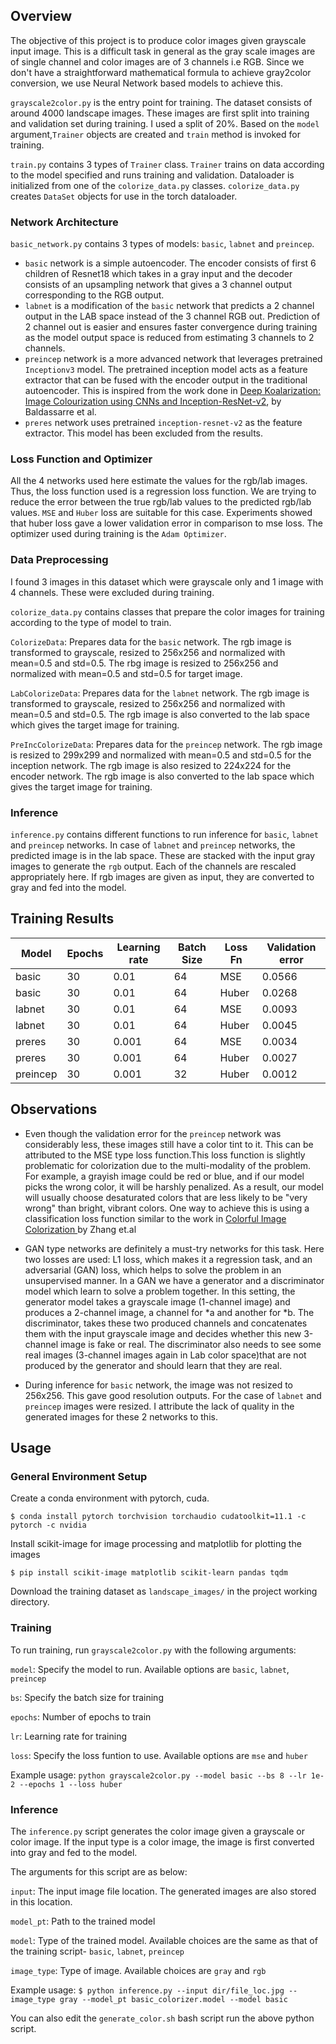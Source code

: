 ## Overview

The objective of this project is to produce color images given grayscale input image. This is a difficult task in general as the 
gray scale images are of single channel and color images are of 3 channels i.e RGB. Since we don't have a straightforward mathematical
formula to achieve gray2color conversion, we use Neural Network based models to achieve this.


`grayscale2color.py` is the entry point for training. The dataset consists of around 4000 landscape images. 
These images are first split into training and validation set during training. I used a 
split of 20%. Based on the `model` argument,`Trainer` objects are created and `train` method is invoked for training.

`train.py` contains 3 types of `Trainer` class. `Trainer` trains on data according to the model specified and runs training and validation.
Dataloader is initialized from one of the `colorize_data.py` classes. `colorize_data.py` creates `DataSet` objects for use in the torch dataloader.

### Network Architecture

`basic_network.py` contains 3 types of models: `basic`, `labnet` and `preincep`.

- `basic` network is a simple autoencoder. The encoder consists of first 6 children of Resnet18 which takes in a gray input 
and the decoder consists of an  upsampling network that gives a 3 channel output corresponding to the RGB output. 
- `labnet` is a modification of the `basic` network that predicts a 2 channel output in the LAB space instead of the 3 channel RGB out. Prediction of 2 channel out
is easier and ensures faster convergence during training as the model output space is reduced from estimating 3 channels to 2 channels.
- `preincep` network is a more advanced network that leverages pretrained `Inceptionv3` model. The pretrained inception model acts as a feature
extractor that can be fused with the encoder output in the traditional autoencoder. This is inspired from the work done in 
[Deep Koalarization: Image Colourization using CNNs and Inception-ResNet-v2](https://arxiv.org/abs/1712.03400), by Baldassarre et al.
- `preres` network uses pretrained `inception-resnet-v2` as the feature extractor. This model has been excluded from the results.

### Loss Function and Optimizer
All the 4 networks used here estimate the values for the rgb/lab images. Thus, the loss function used is a regression loss function.
We are trying to reduce the error between the true rgb/lab values to the predicted rgb/lab values. `MSE` and `Huber` loss are suitable 
for this case. Experiments showed that huber loss gave a lower validation error in comparison to mse loss. 
The optimizer used during training is the `Adam Optimizer`.

### Data Preprocessing

I found 3 images in this dataset which were grayscale only and 1 image with 4 channels. These were excluded during training.

`colorize_data.py` contains classes that prepare the color images for training according to the type of model to train.

`ColorizeData`: Prepares data for the `basic` network. The rgb image is transformed to grayscale, resized to 256x256 and
normalized with mean=0.5 and std=0.5. The rbg image is resized to 256x256 and normalized with mean=0.5 and std=0.5 for target image.

`LabColorizeData`: Prepares data for the `labnet` network. The rgb image is transformed to grayscale, resized to 256x256 and
normalized with mean=0.5 and std=0.5. The rgb image is also converted to the lab space which gives the target image for training. 

`PreIncColorizeData`: Prepares data for the `preincep` network. 
The rgb image is resized to 299x299 and normalized with mean=0.5 and std=0.5 for the inception network.
The rgb image is also resized to 224x224 for the encoder network. 
The rgb image is also converted to the lab space which gives the target image for training.

### Inference
`inference.py` contains different functions to run inference for `basic`, `labnet` and `preincep` networks. In case of `labnet`
and `preincep` networks, the predicted image is in the lab space. These are stacked with the input gray images to generate the 
`rgb` output. Each of the channels are rescaled appropriately here. If rgb images are given as input, they are converted to gray
and fed into the model. 

## Training Results
|Model|Epochs|Learning rate|Batch Size|Loss Fn|Validation error|
|---|---|---|---|---|---|
|basic|30|0.01|64|MSE|0.0566|
|basic|30|0.01|64|Huber|0.0268|
|labnet|30|0.01|64|MSE|0.0093|
|labnet|30|0.01|64|Huber|0.0045|
|preres|30|0.001|64|MSE|0.0034|
|preres|30|0.001|64|Huber|0.0027|
|preincep|30|0.001|32|Huber|0.0012|

## Observations 
- Even though the validation error for the `preincep` network was considerably less, these images still have a color tint to it.
This can be attributed to the MSE type loss function.This loss function is slightly problematic for colorization due to the multi-modality of the problem. 
For example, a grayish image could be red or blue, and if our model picks the wrong color, it will be harshly penalized.
As a result, our model will usually choose desaturated colors that are less likely to be "very wrong" than bright, vibrant colors.
One way to achieve this is using a classification loss function similar to the work in [Colorful Image Colorization
](https://arxiv.org/abs/1603.08511) by Zhang et.al


- GAN type networks are definitely a must-try networks for this task. Here two losses are used: L1 loss, which makes it a 
regression task, and an adversarial (GAN) loss, which helps to solve the problem in an unsupervised manner.
In a GAN we have a generator and a discriminator
model which learn to solve a problem together. In this setting,
the generator model takes a grayscale image (1-channel image) and produces a 2-channel image, a channel for *a and another for *b. 
The discriminator, takes these two produced channels and concatenates them with the input grayscale image and decides whether
this new 3-channel image is fake or real. The discriminator also needs to see some real images
(3-channel images again in Lab color space)that are not produced by the generator and should learn that they are real.


- During inference for `basic` network, the image was not resized to 256x256. This gave good resolution outputs. For the case
of `labnet` and `preincep` images were resized. I attribute the lack of quality in the generated images for these 2
networks to this.

## Usage
### General Environment Setup
Create a conda environment with pytorch, cuda. 

`$ conda install pytorch torchvision torchaudio cudatoolkit=11.1 -c pytorch -c nvidia`

Install scikit-image for image processing and matplotlib for plotting the images

`$ pip install scikit-image matplotlib scikit-learn pandas tqdm`

Download the training dataset as `landscape_images/` in the project working directory.

### Training
To run training, run `grayscale2color.py` with the following arguments:

`model`: Specify the model to run. Available options are `basic`, `labnet`, `preincep`

`bs`: Specify the batch size for training

`epochs`: Number of epochs to train

`lr`: Learning rate for training

`loss`: Specify the loss funtion to use. Available options are `mse` and `huber`

Example usage: `python grayscale2color.py --model basic --bs 8 --lr 1e-2 --epochs 1 --loss huber`

### Inference
The `inference.py` script generates the color image given a grayscale or color image. If the input type is a color image, the image is first 
converted into gray and fed to the model.

The arguments for this script are as below:

`input`: The input image file location. The generated images are also stored in this location.

`model_pt`: Path to the trained model

`model`: Type of the trained model. Available choices are the same as that of the training script- `basic`, `labnet`, `preincep`

`image_type`: Type of image. Available choices are `gray` and `rgb`

Example usage: `$ python inference.py --input dir/file_loc.jpg --image_type gray --model_pt basic_colorizer.model --model basic`

You can also edit the `generate_color.sh` bash script run the above python script.
